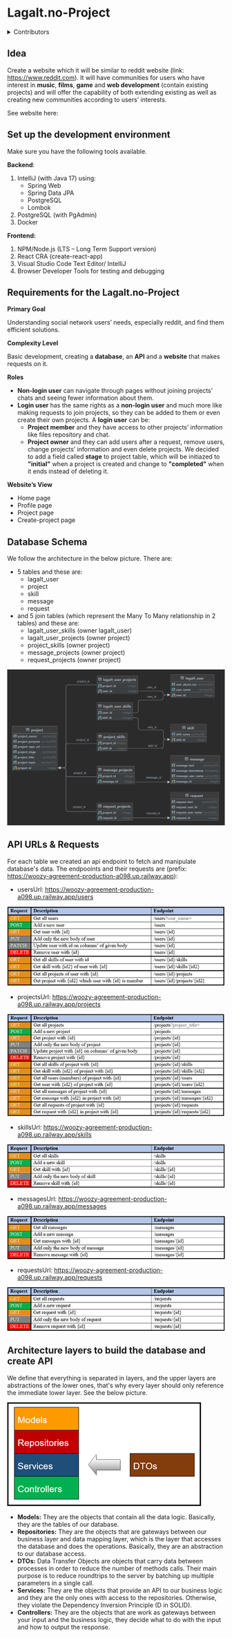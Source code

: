 # **Lagalt.no-Project**

<details>
  <summary>Contributors</summary>
  - George Tzafilkos
  - George Pegias 
  - Nomikos Kampourakis
  - Giannis Tripodis
</details>
 
## **Idea**
Create a website which it will be similar to reddit website (link: https://www.reddit.com).
It will have communities for users who have interest in **music**, **films**, **game** and **web development** (contain existing projects) and
will offer the capability of both extending existing as well as creating new communities according to users’ interests.

See website here: 

## **Set up the development environment**
Make sure you have the following tools available.

**Backend**:
1. IntelliJ (with Java 17) using:
      * Spring Web
      * Spring Data JPA
      * PostgreSQL
      * Lombok
2. PostgreSQL (with PgAdmin)
3. Docker

**Frontend:**
1. NPM/Node.js (LTS – Long Term Support version)
2. React CRA (create-react-app)
3. Visual Studio Code Text Editor/ IntelliJ
4. Browser Developer Tools for testing and debugging

## **Requirements for the Lagalt.no-Project**

**Primary Goal**

Understanding social network users’ needs, especially reddit, and find them efficient solutions.

**Complexity Level**

Basic development, creating a **database**, an **API** and a **website** that makes requests on it.

**Roles**

- **Non-login user** can navigate through pages without joining projects’ chats and seeing fewer information about them.
- **Login user** has the same rights as a **non-login user** and much more like making requests to join projects, so they 
can be added to them or even create their own projects. A **login user** can be:
    - **Project member** and they have access to other projects’ information like files repository and chat.
    - **Project owner** and they can add users after a request, remove users, change projects’ information and even delete projects. We decided to add a field called **stage** to project table, which will be initiazed to **"initial"** when a project is created and change to **"completed"** when it ends instead of deleting it.

**Website’s View**

- Home page
- Profile page
- Project page
- Create-project page

## **Database Schema**

We follow the architecture in the below picture. There are:
- 5 tables and these are:
    - lagalt_user
    - project
    - skill
    - message
    - request 
- and 5 join tables (which represent the Many To Many relationship in 2 tables) and these are:
    - lagalt_user_skills (owner lagalt_user)
    - lagalt_user_projects (owner project)
    - project_skills (owner project)
    - message_projects (owner project)
    - request_projects (owner project)

<img src="/pictures/Entity_Diagram_Dark_Mode.png">

## **API URLs & Requests**
For each table we created an api endpoint to fetch and manipulate database's data. The endpooints and their requests are (prefix: https://woozy-agreement-production-a098.up.railway.app):
- usersUrl: https://woozy-agreement-production-a098.up.railway.app/users

<img src="/pictures/user_requests.PNG">

- projectsUrl: https://woozy-agreement-production-a098.up.railway.app/projects

<img src="/pictures/project_requests.PNG">

- skillsUrl: https://woozy-agreement-production-a098.up.railway.app/skills

<img src="/pictures/skill_requests.PNG">

- messagesUrl: https://woozy-agreement-production-a098.up.railway.app/messages

<img src="/pictures/message_requests.PNG">

- requestsUrl: https://woozy-agreement-production-a098.up.railway.app/requests

<img src="/pictures/request_requests.PNG">

## **Architecture layers to build the database and create API**

We define that everything is separated in layers, and the upper layers are abstractions of the lower ones, that's why every layer should only reference the immediate lower layer. See the below picture.

<img src="/pictures/backend_architecture.png">

- **Models:** They are the objects that contain all the data logic. Basically, they are the tables of our database.
- **Repositories:** They are the objects that are gateways between our business layer and data mapping layer, which is the layer that accesses the database and does the operations. Basically, they are an abstraction to our database access.
- **DTOs:** Data Transfer Objects are objects that carry data between processes in order to reduce the number of methods calls. Their main purpose is to reduce roundtrips to the server by batching up multiple parameters in a single call.
- **Services:** They are the objects that provide an API to our business logic and they are the only ones with access to the repositories. Otherwise, they violate the Dependency Inversion Principle (D in SOLID). 
- **Controllers:** They are the objects that are work as gateways between your input and the business logic, they decide what to do with the input and how to output the response.
